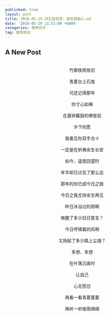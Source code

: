 ```yaml
---
published: true
layout: post
title: 2018-05-29-浮生皆若梦，我有我痴心.md
date: '2018-05-29 11:51:00 +0800'
categories: 樵林后子
tag: 故辞依旧
---
```

## A New Post
<br>
<div style="text-align:center;">
竹廊夜雨依旧
<br><br>
青菱台上石龛
<br><br>
可还记得那年
<br><br>
你寸心如禅
<br><br>
在晨钟暮鼓的佛堂前
<br><br>
许下的愿
<br><br>
我看见你双手合十
<br><br>
一定是在祈祷余生长安
<br><br>
如今，遥思回望时
<br><br>
年华却已过去了那么远
<br><br>
那年的你已成今日之我
<br><br>
今日之我尤待余生再见
<br><br>
昨日沐浴过的雨啊
<br><br>
唤醒了多少旧日誓言？
<br><br>
今日呼啸着的风啊
<br><br>
又扬起了多少路上尘烟？
<br><br>
多想、多想
<br><br>
在叶落沉香时
<br><br>
让自己
<br><br>
心无怨愆
<br><br>
再看一看青菱蔓蔓
<br><br>
再听一听夜雨绵绵
</div>
